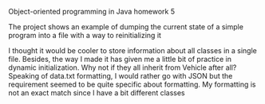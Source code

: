 Object-oriented programming in Java homework 5

The project shows an example of dumping the current state of a simple program into a file with a way to reinitializing it

I thought it would be cooler to store information about all classes in a single file. Besides, the way I made it has given me a little bit of practice in dynamic initialization. Why not if they all inherit from Vehicle after all? Speaking of data.txt formatting, I would rather go with JSON but the requirement seemed to be quite specific about formatting. My formatting is not an exact match since I have a bit different classes
